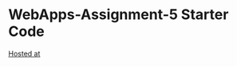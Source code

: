 # WebApps-Assignment-5 Starter Code

[Hosted at](https://44-563-webapps-f21.github.io/webapps-s21-assignment-5-chaitanyaswaroopdev/animals.html)